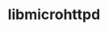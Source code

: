 ---
title: "libmicrohttpd"
layout: cache
categories: [package, develop-2024-12-22]
meta: {"versions": ["0.9.50"], "compilers": ["gcc@=10.5.0", "gcc@=13.3.0"], "oss": ["centos7", "rhel8"], "platforms": ["linux"], "targets": ["aarch64", "x86_64_v3"], "stacks": ["developer-tools-aarch64-linux-gnu", "developer-tools-x86_64_v3-linux-gnu", "root"], "num_specs": 2, "num_specs_by_stack": {"developer-tools-x86_64_v3-linux-gnu": 1, "root": 2, "developer-tools-aarch64-linux-gnu": 1}}
spec_details: [{"hash": "epd6rz4knanxuo7w5fvsnwk7hynebcpw", "compiler": "gcc@=10.5.0", "versions": ["0.9.50"], "os": "centos7", "platform": "linux", "target": "x86_64_v3", "variants": ["build_system=autotools", "~https"], "stacks": ["developer-tools-x86_64_v3-linux-gnu", "root"], "size": "-", "tarball": "https://binaries.spack.io/develop-2024-12-22/build_cache/linux-centos7-x86_64_v3/gcc-10.5.0/libmicrohttpd-0.9.50/linux-centos7-x86_64_v3-gcc-10.5.0-libmicrohttpd-0.9.50-epd6rz4knanxuo7w5fvsnwk7hynebcpw.spack"}, {"hash": "gxcnjqymyvoode4usja2tufrcooglbi4", "compiler": "gcc@=13.3.0", "versions": ["0.9.50"], "os": "rhel8", "platform": "linux", "target": "aarch64", "variants": ["build_system=autotools", "~https"], "stacks": ["root", "developer-tools-aarch64-linux-gnu"], "size": "-", "tarball": "https://binaries.spack.io/develop-2024-12-22/build_cache/linux-rhel8-aarch64/gcc-13.3.0/libmicrohttpd-0.9.50/linux-rhel8-aarch64-gcc-13.3.0-libmicrohttpd-0.9.50-gxcnjqymyvoode4usja2tufrcooglbi4.spack"}]
---